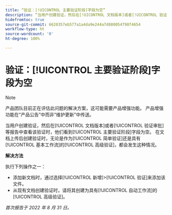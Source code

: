 ```yaml
---
title: “验证：[!UICONTROL 主要验证阶段]字段为空”
description: “当用户创建验证，然后在[!UICONTROL 文档版本]或者[!UICONTROL 验证审批]等报告中查看该验证时，他们看到[!UICONTROL 主要验证阶段]字段为空。 在文档上传后创建验证时，无论是作为[!UICONTROL 简单验证]还是具有[!UICONTROL 基本工作流]的[!UICONTROL 高级验证]，都会发生这种情况。
hidefromtoc: true
source-git-commit: 6620357eb577a1a4da9e244a7d880054798f4654
workflow-type: ht
source-wordcount: '0'
ht-degree: 100%

---
```



# 验证：[!UICONTROL 主要验证阶段]字段为空

<!-- This Known Issue is on the TOC for both Workfront and Workfront Proof. Article created by request.-->

>[!NOTE]
>
>产品团队目前正在评估此问题的解决方案，这可能需要产品增强功能。 产品增强功能在“产品公告”中而非“维护更新”中传送。

当用户创建验证，然后在[!UICONTROL 文档版本]或者[!UICONTROL 验证审批]等报告中查看该验证时，他们看到[!UICONTROL 主要验证阶段]字段为空。 在文档上传后创建验证时，无论是作为[!UICONTROL 简单验证]还是具有[!UICONTROL 基本工作流]的[!UICONTROL 高级验证]，都会发生这种情况。

**解决方法**

执行下列操作之一：

* 添加新文档时，通过选择[!UICONTROL 新增]>[!UICONTROL 验证]来添加该文件。
* 从现有文档创建验证时，请将其创建为具有[!UICONTROL 自动工作流]的[!UICONTROL 高级验证]。

_首次报告于 2022 年 8 月 31 日。_

